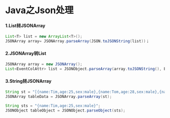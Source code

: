 # Java之Json处理

#### 1.List转JSONArray

```java
List<T> list = new ArrayList<T>();
JSONArray array= JSONArray.parseArray(JSON.toJSONString(list))；
```

#### 2.JSONArray转List

```java
JSONArray array = new JSONArray();
List<EventColAttr> list = JSONObject.parseArray(array.toJSONString(), EventColAttr.class);
```

#### 3.String转JSONArray

```java
String st = "[{name:Tim,age:25,sex:male},{name:Tom,age:28,sex:male},{name:Lily,age:15,sex:female}]";
JSONArray tableData = JSONArray.parseArray(st); 

String sts = "{name:Tim,age:25,sex:male}";
JSONObject tableObject = JSONObject.parseObject(sts);
```